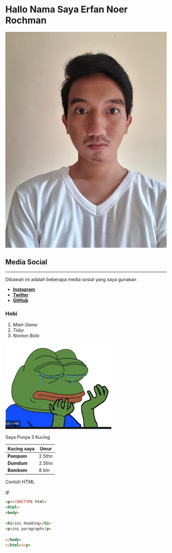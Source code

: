 # Hallo Nama Saya Erfan Noer Rochman

![erfan](images/1a96e864-985b-4ece-b2e7-1e3ad060ca5b.jpeg)

## Media Social
_____
<p>Dibawah ini adalah beberapa media sosial yang saya gunakan</p>

- [__Instagram__](https://www.instagram.com/erfannoerro/)
- [__Twitter__](https://twitter.com/erfan_noer)
- [__GitHub__](https://github.com/erfannr)


### Hobi

1. _Main Game_
2. _Tidur_
3. _Nonton Bola_

![pepehands](https://github.com/erfannr/project-markdown/blob/master/images/Screenshot%20from%202020-03-17%2012-02-42.png?raw=true)


<p> Saya Punya 3 Kucing </p>

|Kucing saya | Umur
---- | ----
__Pompom__ | 2.5thn
__Dumdum__ | 2.5thn
__Bombom__ | 8 bln

<p>Contoh HTML</p>

gi
```html
<p><!DOCTYPE html>
<html>
<body>

<h1>ini heading</h1>
<p>ini paragraph</p>

</body>
</html></p>
```

